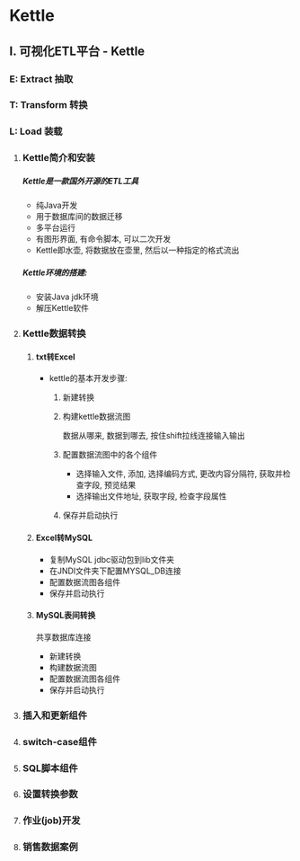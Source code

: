 # Kettle

## I. 可视化ETL平台 - Kettle

### E: Extract 抽取

### T: Transform 转换

### L: Load 装载

1. ### Kettle简介和安装

    ##### Kettle是一款国外开源的ETL工具

    - 纯Java开发
    - 用于数据库间的数据迁移
    - 多平台运行
    - 有图形界面, 有命令脚本, 可以二次开发
    - Kettle即水壶, 将数据放在壶里, 然后以一种指定的格式流出

    ##### Kettle环境的搭建:

    - 安装Java jdk环境
    - 解压Kettle软件

2. ### Kettle数据转换

    1. #### txt转Excel

        - kettle的基本开发步骤:

            1. 新建转换

            2. 构建kettle数据流图

                数据从哪来, 数据到哪去, 按住shift拉线连接输入输出

            3. 配置数据流图中的各个组件

                - 选择输入文件, 添加, 选择编码方式, 更改内容分隔符, 获取并检查字段, 预览结果
                - 选择输出文件地址, 获取字段, 检查字段属性

            4. 保存并启动执行

    2. #### Excel转MySQL

        - 复制MySQL jdbc驱动包到lib文件夹
        - 在JNDI文件夹下配置MYSQL_DB连接
        - 配置数据流图各组件
        - 保存并启动执行

    3. #### MySQL表间转换

        共享数据库连接

        - 新建转换
        - 构建数据流图
        - 配置数据流图各组件
        - 保存并启动执行

3. ### 插入和更新组件

    

4. ### switch-case组件

    

5. ### SQL脚本组件

    

6. ### 设置转换参数

    

7. ### 作业(job)开发

    

8. ### 销售数据案例



















